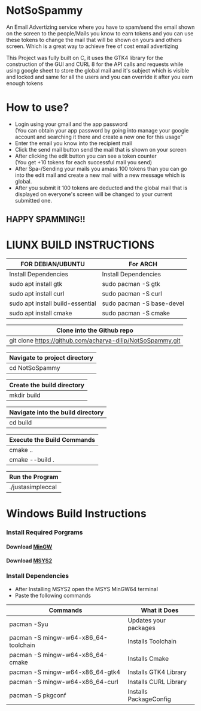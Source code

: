 # NotSoSpammy
An Email Advertizing service where you have to spam/send the email shown on the screen to the
people/Mails you know to earn tokens and you can use these tokens to change the mail that will
be shown on yours and others screen. Which is a great way to achieve free of cost email advertizing

This Project was fully built on C, it uses the GTK4 library for the construction of the GUI and
CURL 8 for the API calls and requests while using google sheet to store the global mail and it's subject
which is visible and locked and same for all the users and you can override it after you earn enough tokens

# How to use?
- Login using your gmail and the app password<br>
      (You can obtain your app password by going into manage your google account and searching it there and create a new one for this usage"<br>
- Enter the email you know into the recipient mail<br>
- Click the send mail button send the mail that is shown on your screen<br>
- After clicking the edit button you can see a token counter <br>
      (You get +10 tokens for each successful mail you send)<br>
- After Spa-/Sending your mails you amass 100 tokens than you can go into the edit mail and create a new mail with a new message which is global.<br>
- After you submit it 100 tokens are deducted and the global mail that is displayed on everyone's screen will be changed to your current submitted one.<br>

## HAPPY SPAMMING!!

# LIUNX BUILD INSTRUCTIONS

| FOR DEBIAN/UBUNTU                | For ARCH                    |      
|----------------------------------|-----------------------------|      
| Install Dependencies             | Install Dependencies        |      
| sudo apt install gtk             | sudo pacman -S gtk          |
| sudo apt install curl            | sudo pacman -S curl         |
| sudo apt install build-essential | sudo pacman -S base-devel   |
| sudo apt install cmake           | sudo pacman -S cmake        |

| Clone into the Github repo                                 |
|------------------------------------------------------------|
| git clone https://github.com/acharya-dilip/NotSoSpammy.git |

| Navigate to project directory |
|-------------------------------|
| cd NotSoSpammy                |

| Create the build directory |
|----------------------------|
| mkdir build                |

| Navigate into the build directory |
|-----------------------------------|
| cd build                          |

| Execute the Build Commands |
|----------------------------|
| cmake ..                   |
| cmake --build .            |

| Run the Program   |
|-------------------|
| ./justasimpleccal |

# Windows Build Instructions
      
 ### Install Required Porgrams
#### Download <a href=https://www.mingw-w64.org/>MinGW</a>
#### Download <a href=https://www.msys2.org/>MSYS2</a> 

### Install Dependencies
- After Installing MSYS2 open the MSYS MinGW64 terminal
- Paste the following commands

 |Commands                               |What it Does             |
 |---------------------------------------|-------------------------|
 | pacman -Syu                           | Updates your packages   |
 | pacman -S mingw-w64-x86_64-toolchain  | Installs Toolchain      |
 | pacman -S mingw-w64-x86_64-cmake      | Installs Cmake          | 
 | pacman -S mingw-w64-x86_64-gtk4       | Installs GTK4 Library   |
 | pacman -S mingw-w64-x86_64-curl       | Installs CURL Library   | 
 | pacman -S pkgconf                     | Installs PackageConfig  | 


